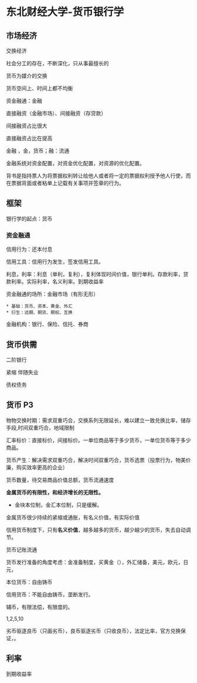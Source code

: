 # 东北财经大学-货币银行学

## 市场经济

交换经济

社会分工的存在，不断深化，只从事最擅长的

货币为媒介的交换

货币空间上、时间上都不均衡

资金融通：金融

直接融资（金融市场）、间接融资（存贷款）

间接融资占比很大

直接融资占比在提高

金融 ，金，货币；融：流通

金融系统对资金配置，对资金优化配置，对资源的优化配置。



背书是指持票人为将票据权利转让给他人或者将一定的票据权利授予他人行使，而在票据背面或者粘单上记载有关事项并签章的行为。

## 框架

银行学的起点：货币



### 资金融通

信用行为：还本付息

信用工具：信用行为发生，签发信用工具。

利息，利率：利息（单利，复利），复利体现时间价值，银行单利。存款利率，贷款利率。实际利率，名义利率。到期收益率

资金融通的场所：金融市场（有形无形）

	* 基础：货币、资本、黄金、外汇
	* 衍生：远期、期货、期权、互换

金融机构：银行、保险、信托、券商



## 货币供需

二阶银行

紧缩 伴随失业

债权债务



##  货币 P3

物物交换时期：需求双重巧合，交换系列无限延长，难以建立一致兑换比率，储存手段,时间双重巧合，地域限制

汇率标价：直接标价，间接标价。一单位商品等于多少货币，一单位货币等于多少商品。

货币产生：解决需求双重巧合，解决时间双重巧合，货币选票（投票行为，物美价廉，购买效率更高的企业）

货币数量，待交易商品价值总额，货币流通速度

**金属货币的有限性，和经济增长的无限性。**

* 金块本位制，金汇本位制，只是缓解。

金属货币很少持续的紧缩或通胀，有名义价值，有实际价值

信用货币制度下，只有**名义价值**，越多越多的货币，越少越少的货币，失去自动调节。

货币记账流通

货币发行准备的角度考虑：金准备制度，买黄金（），外汇储备，美元，欧元，日元，

本位货币：自由铸币



信用货币：不能自由铸币，垄断发行。

辅币，有限法偿，有限度的。

1,2,5,10

劣币驱逐良币（只画劣币），良币驱逐劣币（只收良币），法定比率，官方兑换保证，。



## 利率

到期收益率